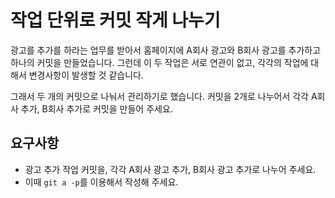 # 작업 단위로 커밋 작게 나누기

광고를 추가를 하라는 업무를 받아서 홈페이지에 A회사 광고와 B회사 광고를 추가하고
하나의 커밋을 만들었습니다. 그런데 이 두 작업은 서로 연관이 없고, 각각의 작업에
대해서 변경사항이 발생할 것 같습니다.  

그래서 두 개의 커밋으로 나눠서 관리하기로 했습니다. 커밋을 2개로 나누어서 각각
A회사 추가, B회사 추가로 커밋을 만들어 주세요.

## 요구사항

* 광고 추가 작업 커밋을, 각각 A회사 광고 추가, B회사 광고 추가로 나누어 주세요.
* 이때 `git a -p`를 이용해서 작성해 주세요.

